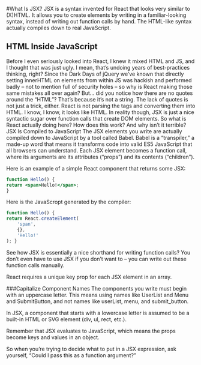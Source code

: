 #What Is JSX?
JSX is a syntax invented for React that looks very similar to (X)HTML. It allows you to create elements by writing in a familiar-looking syntax, instead of writing out function calls by hand. The HTML-like syntax actually compiles down to real JavaScript. 
## HTML Inside JavaScript
Before I even seriously looked into React, I knew it mixed HTML and JS, and I thought that was just ugly. I mean, that’s undoing years of best-practices thinking, right? Since the Dark Days of jQuery we’ve known that directly setting innerHTML on elements from within JS was hackish and performed badly – not to mention full of security holes – so why is React making those same mistakes all over again?
But... did you notice how there are no quotes around the “HTML”? That’s because it’s not a string. The lack of quotes is not just a trick, either. React is not parsing the tags and converting them into HTML.
I know, I know, it looks like HTML. In reality though, JSX is just a nice syntactic sugar over function calls that create DOM elements.
So what is React actually doing here? How does this work? And why isn’t it terrible?
JSX Is Compiled to JavaScript
The JSX elements you write are actually compiled down to JavaScript by a tool called Babel. Babel is a “transpiler,” a made-up word that means it transforms code into valid ES5 JavaScript that all browsers can understand. Each JSX element becomes a function call, where its arguments are its attributes
(“props”) and its contents (“children”).


Here is an example of a simple React component that returns some JSX:

```jsx
function Hello() {
return <span>Hello!</span>;
}
```

Here is the JavaScropt generated by the compiler:

```js
function Hello() {
return React.createElement(
    'span',
    {},
    'Hello!'
); }

```


See how JSX is essentially a nice shorthand for writing function calls? You don’t even have to use JSX if you don’t want to – you can write out these function calls manually.

React requires a unique key prop for each JSX element in an array.



###Capitalize Component Names
The components you write must begin with an uppercase letter. This means using names like UserList and Menu and SubmitButton, and not names like userList, menu, and submit_button.

In JSX, a component that starts with a lowercase letter is assumed to be a built-in HTML or SVG element (div, ul, rect, etc.).




Remember that JSX evaluates to JavaScript, which means the props become keys and values in an object.


So when you’re trying to decide what to put in a JSX expression, ask yourself, “Could I pass this as a function argument?”



